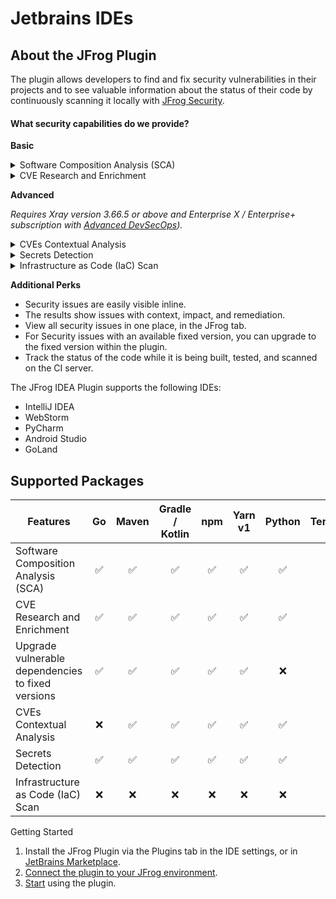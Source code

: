 # Jetbrains IDEs

## About the JFrog Plugin

The plugin allows developers to find and fix security vulnerabilities in their projects and to see valuable information about the status of their code by continuously scanning it locally with [JFrog Security](https://jfrog.com/xray/).

#### What security capabilities do we provide?

**Basic**

<details>

<summary>Software Composition Analysis (SCA)</summary>

Scans your project dependencies for security issues and shows you which dependencies are vulnerable. If the vulnerabilities have a fix, you can upgrade to the version with the fix in a click of a button.

</details>

<details>

<summary>CVE Research and Enrichment</summary>

For selected security issues, get leverage-enhanced CVE data that is provided by our JFrog Security Research team. Prioritize the CVEs based on:

* **JFrog Severity**: The severity given by the JFrog Security Research team after the manual analysis of the CVE by the team. CVEs with the highest JFrog security severity are the most likely to be used by real-world attackers. This means that you should put effort into fixing them as soon as possible.
* **Research Summary**: The summary that is based on JFrog's security analysis of the security issue provides detailed technical information on the specific conditions for the CVE to be applicable.
* **Remediation**: Detailed fix and mitigation options for the CVEs

You can learn more about enriched CVEs [here](https://jfrog.com/help/r/jfrog-security-documentation/jfrog-security-cve-research-and-enrichment).

Check out what our research team is up to and stay updated on newly discovered issues by clicking on this link: [https://research.jfrog.com](https://research.jfrog.com)

</details>

**Advanced**

_Requires Xray version 3.66.5 or above and Enterprise X / Enterprise+ subscription with_ [_Advanced DevSecOps_](https://jfrog.com/xray/#xray-advanced)_)._

<details>

<summary>CVEs Contextual Analysis</summary>

Uses the code context to eliminate false positive reports on vulnerable dependencies that are not applicable to the code. CVEs Contextual Analysis is currently supported for Python, Java and JavaScript code.

</details>

<details>

<summary>Secrets Detection</summary>

Prevents the exposure of keys or credentials that are stored in your source code.

</details>

<details>

<summary>Infrastructure as Code (IaC) Scan</summary>

Secures your IaC files. Critical to keeping your cloud deployment safe and secure.

</details>

**Additional Perks**

* Security issues are easily visible inline.
* The results show issues with context, impact, and remediation.
* View all security issues in one place, in the JFrog tab.
* For Security issues with an available fixed version, you can upgrade to the fixed version within the plugin.
* Track the status of the code while it is being built, tested, and scanned on the CI server.

The JFrog IDEA Plugin supports the following IDEs:

* IntelliJ IDEA
* WebStorm
* PyCharm
* Android Studio
* GoLand

## Supported Packages

| Features                                          |  Go | Maven | Gradle / Kotlin | npm | Yarn v1 | Python | Terraform |
| ------------------------------------------------- | :-: | :---: | :-------------: | :-: | :-----: | :----: | :-------: |
| Software Composition Analysis (SCA)               |  ✅  |   ✅   |        ✅        |  ✅  |    ✅    |    ✅   |     ❌     |
| CVE Research and Enrichment                       |  ✅  |   ✅   |        ✅        |  ✅  |    ✅    |    ✅   |     ❌     |
| Upgrade vulnerable dependencies to fixed versions |  ✅  |   ✅   |        ✅        |  ✅  |    ✅    |    ❌   |     ❌     |
| CVEs Contextual Analysis                          |  ❌  |   ✅   |        ✅        |  ✅  |    ✅    |    ✅   |     ❌     |
| Secrets Detection                                 |  ✅  |   ✅   |        ✅        |  ✅  |    ✅    |    ✅   |     ✅     |
| Infrastructure as Code (IaC) Scan                 |  ❌  |   ❌   |        ❌        |  ❌  |    ❌    |    ❌   |     ✅     |

Getting Started

1. Install the JFrog Plugin via the Plugins tab in the IDE settings, or in [JetBrains Marketplace](https://plugins.jetbrains.com/plugin/9834-jfrog).
2. [Connect the plugin to your JFrog environment](broken-reference).
3. [Start](broken-reference) using the plugin.

###
